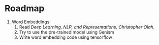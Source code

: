# Roadmap #
1. Word Embeddings 
    1. Read *Deep Learning, NLP, and Representations, Christopher Olah.*
    2. Try to use the pre-trained model using Genism 
    3. Write word embedding code using tensorflow .
